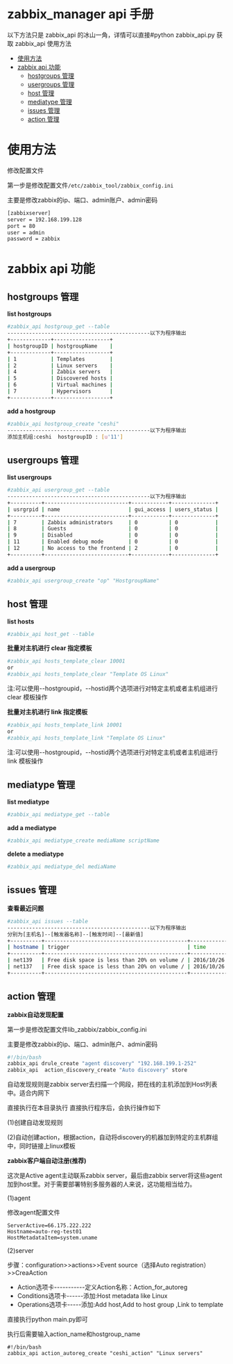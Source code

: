 # zabbix_manager api 手册

以下方法只是 zabbix_api 的冰山一角，详情可以直接#python zabbix_api.py 获取 zabbix_api 使用方法

* [使用方法](#使用方法)
* [zabbix api 功能](#zabbix-api-功能)
	* [hostgroups 管理](#hostgroups-管理)
	* [usergroups 管理](#usergroups-管理)
	* [host 管理](#host-管理)
	* [mediatype 管理](#mediatype-管理)
	* [issues 管理](#issues-管理)
	* [action 管理](#action-管理)

# 使用方法

修改配置文件

第一步是修改配置文件`/etc/zabbix_tool/zabbix_config.ini`

主要是修改zabbix的ip、端口、admin账户、admin密码
```bash
[zabbixserver]
server = 192.168.199.128
port = 80
user = admin
password = zabbix
``` 
# zabbix api 功能
## hostgroups 管理

**list hostgroups**

```bash
#zabbix_api hostgroup_get --table
----------------------------------------------以下为程序输出
+-------------+------------------+
| hostgroupID | hostgroupName    |
+-------------+------------------+
| 1           | Templates        |
| 2           | Linux servers    |
| 4           | Zabbix servers   |
| 5           | Discovered hosts |
| 6           | Virtual machines |
| 7           | Hypervisors      |
+-------------+------------------+

```
**add a hostgroup**

```bash
#zabbix_api hostgroup_create "ceshi"
----------------------------------------------以下为程序输出
添加主机组:ceshi  hostgroupID : [u'11']
```
## usergroups 管理

**list usergroups**

```bash
#zabbix_api usergroup_get --table
----------------------------------------------以下为程序输出
+----------+---------------------------+------------+--------------+
| usrgrpid | name                      | gui_access | users_status |
+----------+---------------------------+------------+--------------+
| 7        | Zabbix administrators     | 0          | 0            |
| 8        | Guests                    | 0          | 0            |
| 9        | Disabled                  | 0          | 0            |
| 11       | Enabled debug mode        | 0          | 0            |
| 12       | No access to the frontend | 2          | 0            |
+----------+---------------------------+------------+--------------+
```
**add a usergroup**

```bash
#zabbix_api usergroup_create "op" "HostgroupName"
```
## host 管理

**list hosts**

```bash
#zabbix_api host_get --table
``` 
**批量对主机进行 clear 指定模板**

```bash
#zabbix_api hosts_template_clear 10001
or
#zabbix_api hosts_template_clear "Template OS Linux"
``` 
注:可以使用--hostgroupid，--hostid两个选项进行对特定主机或者主机组进行 clear 模板操作

**批量对主机进行 link 指定模板**

```bash
#zabbix_api hosts_template_link 10001
or
#zabbix_api hosts_template_link "Template OS Linux"
``` 
注:可以使用--hostgroupid，--hostid两个选项进行对特定主机或者主机组进行 link 模板操作

## mediatype 管理

**list mediatype**

```bash
#zabbix_api mediatype_get --table
```

**add a mediatype**

```bash
#zabbix_api mediatype_create mediaName scriptName
```

**delete a mediatype**

```bash
#zabbix_api mediatype_del mediaName
```
## issues 管理

**查看最近问题**

```bash
#zabbix_api issues --table
----------------------------------------------以下为程序输出
分别为[主机名]--[触发器名称]--[触发时间]--[最新值]
+----------+----------------------------------------------+---------------------+-----------+
| hostname | trigger                                      | time                | prevvalue |
+----------+----------------------------------------------+---------------------+-----------+
| net139   | Free disk space is less than 20% on volume / | 2016/10/26 09:10:44 | 18.0161   |
| net137   | Free disk space is less than 20% on volume / | 2016/10/26 09:11:32 | 18.0161   |
+----------+----------------------------------------------+---------------------+-----------+
```
## action 管理

**zabbix自动发现配置**


第一步是修改配置文件lib_zabbix/zabbix_config.ini 

主要是修改zabbix的ip、端口、admin账户、admin密码

```bash
#!/bin/bash
zabbix_api drule_create "agent discovery" "192.168.199.1-252"
zabbix_api  action_discovery_create "Auto discovery" store
``` 
自动发现规则是zabbix server去扫描一个网段，把在线的主机添加到Host列表中。适合内网下

直接执行在本目录执行 
直接执行程序后，会执行操作如下

(1)创建自动发现规则

(2)自动创建action，根据action，自动将discovery的机器加到特定的主机群组中，同时链接上linux模板

**zabbix客户端自动注册(推荐)**

这次是Active agent主动联系zabbix server，最后由zabbix server将这些agent加到host里。对于需要部署特别多服务器的人来说，这功能相当给力。

(1)agent

修改agent配置文件
```
ServerActive=66.175.222.222
Hostname=auto-reg-test01
HostMetadataItem=system.uname
```
(2)server

步骤：configuration>>actions>>Event source（选择Auto registration）>>CreaAction

* Action选项卡-----------定义Action名称：Action_for_autoreg
* Conditions选项卡------添加:Host metadata like Linux
* Operations选项卡-----添加:Add host,Add to host group ,Link to template

直接执行python main.py即可

执行后需要输入action_name和hostgroup_name

```
#!/bin/bash
zabbix_api action_autoreg_create "ceshi_action" "Linux servers"
```
